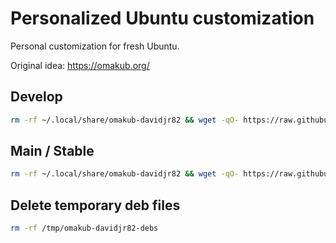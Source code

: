 # Personalized Ubuntu customization

Personal customization for fresh Ubuntu.

Original idea: https://omakub.org/

## Develop
```bash
rm -rf ~/.local/share/omakub-davidjr82 && wget -qO- https://raw.githubusercontent.com/davidjr82/omakub-davidjr82/develop/install.sh | bash
```

## Main / Stable
```bash
rm -rf ~/.local/share/omakub-davidjr82 && wget -qO- https://raw.githubusercontent.com/davidjr82/omakub-davidjr82/main/install.sh | bash
```

## Delete temporary deb files
```bash
rm -rf /tmp/omakub-davidjr82-debs
```
